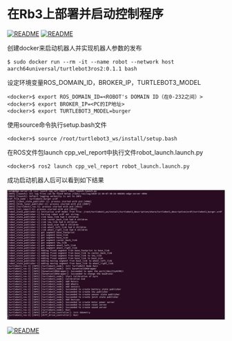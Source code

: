 # 在Rb3上部署并启动控制程序

[![README](https://img.shields.io/badge/English-brightgreen)](./Initiate_Robot.md)
[![README](https://img.shields.io/badge/目录-blue)](./README_CN.md)

创建docker来启动机器人并实现机器人参数的发布<br>

```buildoutcfg
$ sudo docker run --rm -it --name robot --network host aarch64universal/turtlebot3ros2:0.1.1 bash 
```

设定环境变量ROS_DOMAIN_ID，BROKER_IP，TURTLEBOT3_MODEL<br>

```buildoutcfg
<docker>$ export ROS_DOMAIN_ID=<ROBOT's DOMAIN ID（在0-232之间）>
<docker>$ export BROKER_IP=<PC的IP地址>
<docker>$ export TURTLEBOT3_MODEL=burger
```

使用source命令执行setup.bash文件<br>

```buildoutcfg
<docker>$ source /root/turtlebot3_ws/install/setup.bash
```

在ROS文件包launch cpp_vel_report中执行文件robot_launch.launch.py<br>

 ```buildoutcfg
<docker>$ ros2 launch cpp_vel_report robot_launch.launch.py
```

成功启动机器人后可以看到如下结果<br>

 ![image](./images/6.png)
 
 [![README](https://img.shields.io/badge/整体检验系统是否成功运行-yellow)](./System_Check_CN.md)